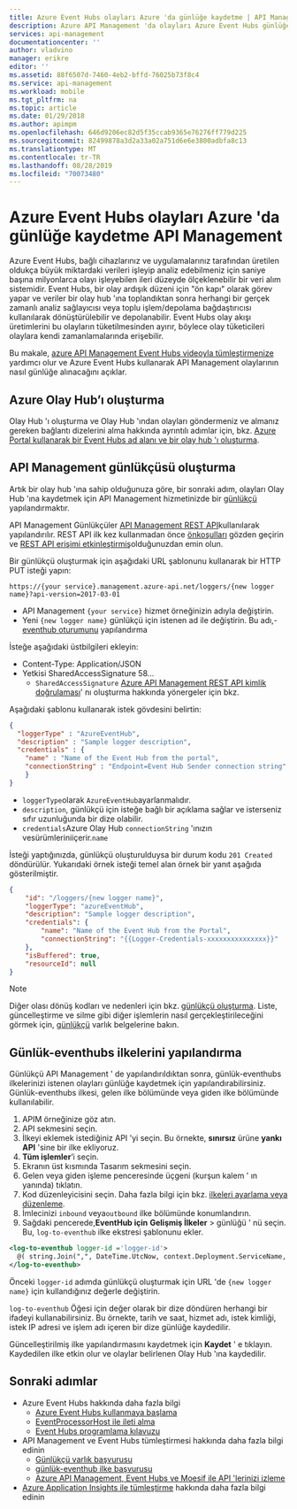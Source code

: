 ```yaml
---
title: Azure Event Hubs olayları Azure 'da günlüğe kaydetme | API Management | Microsoft Docs
description: Azure API Management 'da olayları Azure Event Hubs günlüğe kaydetme hakkında bilgi edinin.
services: api-management
documentationcenter: ''
author: vladvino
manager: erikre
editor: ''
ms.assetid: 88f6507d-7460-4eb2-bffd-76025b73f8c4
ms.service: api-management
ms.workload: mobile
ms.tgt_pltfrm: na
ms.topic: article
ms.date: 01/29/2018
ms.author: apimpm
ms.openlocfilehash: 646d9206ec82d5f35ccab9365e76276ff779d225
ms.sourcegitcommit: 82499878a3d2a33a02a751d6e6e3800adbfa8c13
ms.translationtype: MT
ms.contentlocale: tr-TR
ms.lasthandoff: 08/28/2019
ms.locfileid: "70073480"
---
```

# <a name="how-to-log-events-to-azure-event-hubs-in-azure-api-management"></a>Azure Event Hubs olayları Azure 'da günlüğe kaydetme API Management
Azure Event Hubs, bağlı cihazlarınız ve uygulamalarınız tarafından üretilen oldukça büyük miktardaki verileri işleyip analiz edebilmeniz için saniye başına milyonlarca olayı işleyebilen ileri düzeyde ölçeklenebilir bir veri alım sistemidir. Event Hubs, bir olay ardışık düzeni için "ön kapı" olarak görev yapar ve veriler bir olay hub 'ına toplandıktan sonra herhangi bir gerçek zamanlı analiz sağlayıcısı veya toplu işlem/depolama bağdaştırıcısı kullanılarak dönüştürülebilir ve depolanabilir. Event Hubs olay akışı üretimlerini bu olayların tüketilmesinden ayırır, böylece olay tüketicileri olaylara kendi zamanlamalarında erişebilir.

Bu makale, [azure API Management Event Hubs videoyla tümleştirmenize](https://azure.microsoft.com/documentation/videos/integrate-azure-api-management-with-event-hubs/) yardımcı olur ve Azure Event Hubs kullanarak API Management olaylarının nasıl günlüğe alınacağını açıklar.

## <a name="create-an-azure-event-hub"></a>Azure Olay Hub’ı oluşturma

Olay Hub 'ı oluşturma ve Olay Hub 'ından olayları göndermeniz ve almanız gereken bağlantı dizelerini alma hakkında ayrıntılı adımlar için, bkz. [Azure Portal kullanarak bir Event Hubs ad alanı ve bir olay hub 'ı oluşturma](https://docs.microsoft.com/azure/event-hubs/event-hubs-create).

## <a name="create-an-api-management-logger"></a>API Management günlükçüsü oluşturma
Artık bir olay hub 'ına sahip olduğunuza göre, bir sonraki adım, olayları Olay Hub 'ına kaydetmek için API Management hizmetinizde bir [günlükçü](https://docs.microsoft.com/rest/api/apimanagement/apimanagementrest/azure-api-management-rest-api-logger-entity) yapılandırmaktır.

API Management Günlükçüler [API Management REST API](https://aka.ms/smapi)kullanılarak yapılandırılır. REST API ilk kez kullanmadan önce [önkoşulları](https://docs.microsoft.com/rest/api/apimanagement/apimanagementrest/api-management-rest) gözden geçirin ve [REST API erişimi etkinleştirmiş](https://docs.microsoft.com/rest/api/apimanagement/apimanagementrest/api-management-rest#EnableRESTAPI)olduğunuzdan emin olun.

Bir günlükçü oluşturmak için aşağıdaki URL şablonunu kullanarak bir HTTP PUT isteği yapın:

`https://{your service}.management.azure-api.net/loggers/{new logger name}?api-version=2017-03-01`

* API Management `{your service}` hizmet örneğinizin adıyla değiştirin.
* Yeni `{new logger name}` günlükçü için istenen ad ile değiştirin. Bu adı,- [eventhub oturumunu](/azure/api-management/api-management-advanced-policies#log-to-eventhub) yapılandırma

İsteğe aşağıdaki üstbilgileri ekleyin:

* Content-Type: Application/JSON
* Yetkisi SharedAccessSignature 58...
  * `SharedAccessSignature` [Azure API Management REST API kimlik doğrulaması](https://docs.microsoft.com/rest/api/apimanagement/apimanagementrest/azure-api-management-rest-api-authentication)' nı oluşturma hakkında yönergeler için bkz.

Aşağıdaki şablonu kullanarak istek gövdesini belirtin:

```json
{
  "loggerType" : "AzureEventHub",
  "description" : "Sample logger description",
  "credentials" : {
    "name" : "Name of the Event Hub from the portal",
    "connectionString" : "Endpoint=Event Hub Sender connection string"
    }
}
```

* `loggerType`olarak `AzureEventHub`ayarlanmalıdır.
* `description`, günlükçü için isteğe bağlı bir açıklama sağlar ve isterseniz sıfır uzunluğunda bir dize olabilir.
* `credentials`Azure Olay Hub `connectionString` 'ınızın vesürümleriniiçerir.`name`

İsteği yaptığınızda, günlükçü oluşturulduysa bir durum kodu `201 Created` döndürülür. Yukarıdaki örnek isteği temel alan örnek bir yanıt aşağıda gösterilmiştir.

```json
{
    "id": "/loggers/{new logger name}",
    "loggerType": "azureEventHub",
    "description": "Sample logger description",
    "credentials": {
        "name": "Name of the Event Hub from the Portal",
        "connectionString": "{{Logger-Credentials-xxxxxxxxxxxxxxx}}"
    },
    "isBuffered": true,
    "resourceId": null
}
```

> [!NOTE]
> Diğer olası dönüş kodları ve nedenleri için bkz. [günlükçü oluşturma](https://docs.microsoft.com/rest/api/apimanagement/apimanagementrest/azure-api-management-rest-api-logger-entity#PUT). Liste, güncelleştirme ve silme gibi diğer işlemlerin nasıl gerçekleştirileceğini görmek için, [günlükçü](https://docs.microsoft.com/rest/api/apimanagement/apimanagementrest/azure-api-management-rest-api-logger-entity) varlık belgelerine bakın.
>
>

## <a name="configure-log-to-eventhubs-policies"></a>Günlük-eventhubs ilkelerini yapılandırma

Günlükçü API Management ' de yapılandırıldıktan sonra, günlük-eventhubs ilkelerinizi istenen olayları günlüğe kaydetmek için yapılandırabilirsiniz. Günlük-eventhubs ilkesi, gelen ilke bölümünde veya giden ilke bölümünde kullanılabilir.

1. APIM örneğinize göz atın.
2. API sekmesini seçin.
3. İlkeyi eklemek istediğiniz API 'yi seçin. Bu örnekte, **sınırsız** ürüne **yankı API** 'sine bir ilke ekliyoruz.
4. **Tüm işlemler**’i seçin.
5. Ekranın üst kısmında Tasarım sekmesini seçin.
6. Gelen veya giden işleme penceresinde üçgeni (kurşun kalem ' ın yanında) tıklatın.
7. Kod düzenleyicisini seçin. Daha fazla bilgi için bkz. [ilkeleri ayarlama veya düzenleme](set-edit-policies.md).
8. İmlecinizi `inbound` veya`outbound` ilke bölümünde konumlandırın.
9. Sağdaki pencerede,**EventHub için** **Gelişmiş İlkeler** > günlüğü ' nü seçin. Bu, `log-to-eventhub` ilke ekstresi şablonunu ekler.

```xml
<log-to-eventhub logger-id ='logger-id'>
  @( string.Join(",", DateTime.UtcNow, context.Deployment.ServiceName, context.RequestId, context.Request.IpAddress, context.Operation.Name))
</log-to-eventhub>
```
Önceki `logger-id` adımda günlükçü oluşturmak için URL 'de `{new logger name}` için kullandığınız değerle değiştirin.

`log-to-eventhub` Öğesi için değer olarak bir dize döndüren herhangi bir ifadeyi kullanabilirsiniz. Bu örnekte, tarih ve saat, hizmet adı, istek kimliği, istek IP adresi ve işlem adı içeren bir dize günlüğe kaydedilir.

Güncelleştirilmiş ilke yapılandırmasını kaydetmek için **Kaydet** ' e tıklayın. Kaydedilen ilke etkin olur ve olaylar belirlenen Olay Hub 'ına kaydedilir.

## <a name="next-steps"></a>Sonraki adımlar
* Azure Event Hubs hakkında daha fazla bilgi
  * [Azure Event Hubs kullanmaya başlama](../event-hubs/event-hubs-c-getstarted-send.md)
  * [EventProcessorHost ile ileti alma](../event-hubs/event-hubs-dotnet-standard-getstarted-receive-eph.md)
  * [Event Hubs programlama kılavuzu](../event-hubs/event-hubs-programming-guide.md)
* API Management ve Event Hubs tümleştirmesi hakkında daha fazla bilgi edinin
  * [Günlükçü varlık başvurusu](https://docs.microsoft.com/rest/api/apimanagement/apimanagementrest/azure-api-management-rest-api-logger-entity)
  * [günlük-eventhub ilke başvurusu](https://docs.microsoft.com/azure/api-management/api-management-advanced-policies#log-to-eventhub)
  * [Azure API Management, Event Hubs ve Moesif ile API 'lerinizi izleme](api-management-log-to-eventhub-sample.md)  
* [Azure Application Insights ile tümleştirme](api-management-howto-app-insights.md) hakkında daha fazla bilgi edinin

[publisher-portal]: ./media/api-management-howto-log-event-hubs/publisher-portal.png
[create-event-hub]: ./media/api-management-howto-log-event-hubs/create-event-hub.png
[event-hub-connection-string]: ./media/api-management-howto-log-event-hubs/event-hub-connection-string.png
[event-hub-dashboard]: ./media/api-management-howto-log-event-hubs/event-hub-dashboard.png
[receiving-policy]: ./media/api-management-howto-log-event-hubs/receiving-policy.png
[sending-policy]: ./media/api-management-howto-log-event-hubs/sending-policy.png
[event-hub-policy]: ./media/api-management-howto-log-event-hubs/event-hub-policy.png
[add-policy]: ./media/api-management-howto-log-event-hubs/add-policy.png
